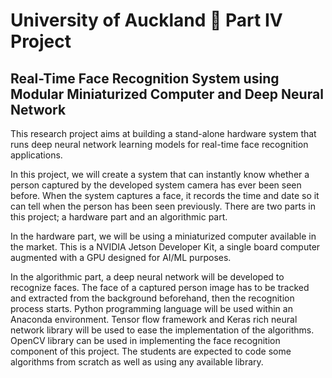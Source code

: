 # University of Auckland :tada: Part IV Project 
## Real-Time Face Recognition System using Modular Miniaturized Computer and Deep Neural Network
This research project aims at building a stand-alone hardware system that runs deep neural network learning models for real-time face recognition applications.

In this project, we will create a system that can instantly know whether a person captured by the developed system camera has ever been seen before. When the system captures a face, it records the time and date so it can tell when the person has been seen previously. There are two parts in this project; a hardware part and an algorithmic part.

In the hardware part, we will be using a miniaturized computer available in the market. This is a NVIDIA Jetson Developer Kit, a single board computer augmented with a GPU designed for AI/ML purposes.

In the algorithmic part, a deep neural network will be developed to recognize faces. The face of a captured person image has to be tracked and extracted from the background beforehand, then the recognition process starts. Python programming language will be used within an Anaconda environment. Tensor flow framework and Keras rich neural network library will be used to ease the implementation of the algorithms. OpenCV library can be used in implementing the face recognition component of this project. The students are expected to code some algorithms from scratch as well as using any available library.
